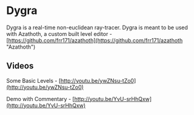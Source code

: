# Dygra
Dygra is a real-time non-euclidean ray-tracer. Dygra is meant to be used with Azathoth, a custom built level editor - [https://github.com/frr171/azathoth](https://github.com/frr171/azathoth "Azathoth")

## Videos
Some Basic Levels - [http://youtu.be/ywZNsu-tZo0](http://youtu.be/ywZNsu-tZo0)

Demo with Commentary - [http://youtu.be/YvU-srHhQxw](http://youtu.be/YvU-srHhQxw)